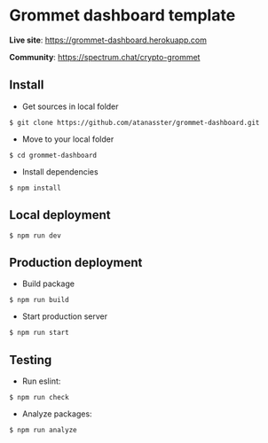 # Grommet dashboard template

**Live site**: https://grommet-dashboard.herokuapp.com

**Community**: https://spectrum.chat/crypto-grommet


## Install
  
  * Get sources in local folder
  ```
  $ git clone https://github.com/atanasster/grommet-dashboard.git
  ```

  * Move to your local folder
  ```
  $ cd grommet-dashboard
  ```

  * Install dependencies
  ```
  $ npm install
  ```
## Local deployment

  ```
  $ npm run dev
  ```

## Production deployment

  * Build package

  ```
  $ npm run build
  ```

  * Start production server

  ```
  $ npm run start
  ```

## Testing
 
 * Run eslint:

  ```
  $ npm run check
  ```
 
 * Analyze packages:

  ```
  $ npm run analyze
  ```
